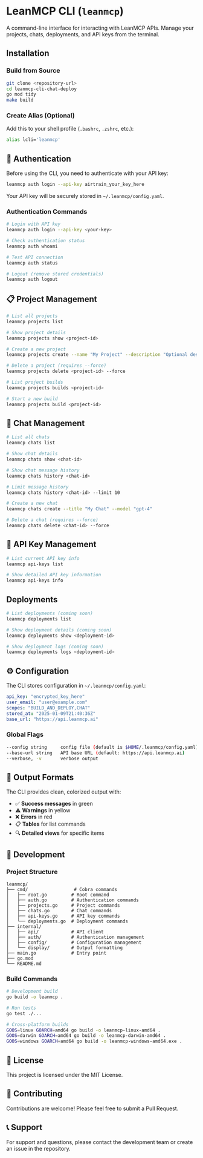 # LeanMCP CLI (`leanmcp`)

A command-line interface for interacting with LeanMCP APIs. Manage your projects, chats, deployments, and API keys from the terminal.

##  Installation

### Build from Source

```bash
git clone <repository-url>
cd leanmcp-cli-chat-deploy
go mod tidy
make build
```

### Create Alias (Optional)

Add this to your shell profile (`.bashrc`, `.zshrc`, etc.):

```bash
alias lcli='leanmcp'
```

## 🔐 Authentication

Before using the CLI, you need to authenticate with your API key:

```bash
leanmcp auth login --api-key airtrain_your_key_here
```

Your API key will be securely stored in `~/.leanmcp/config.yaml`.

### Authentication Commands

```bash
# Login with API key
leanmcp auth login --api-key <your-key>

# Check authentication status
leanmcp auth whoami

# Test API connection
leanmcp auth status

# Logout (remove stored credentials)
leanmcp auth logout
```

## 📋 Project Management

```bash
# List all projects
leanmcp projects list

# Show project details
leanmcp projects show <project-id>

# Create a new project
leanmcp projects create --name "My Project" --description "Optional description"

# Delete a project (requires --force)
leanmcp projects delete <project-id> --force

# List project builds
leanmcp projects builds <project-id>

# Start a new build
leanmcp projects build <project-id>
```

## 💬 Chat Management

```bash
# List all chats
leanmcp chats list

# Show chat details
leanmcp chats show <chat-id>

# Show chat message history
leanmcp chats history <chat-id>

# Limit message history
leanmcp chats history <chat-id> --limit 10

# Create a new chat
leanmcp chats create --title "My Chat" --model "gpt-4"

# Delete a chat (requires --force)
leanmcp chats delete <chat-id> --force
```

## 🔑 API Key Management

```bash
# List current API key info
leanmcp api-keys list

# Show detailed API key information
leanmcp api-keys info
```

##  Deployments

```bash
# List deployments (coming soon)
leanmcp deployments list

# Show deployment details (coming soon)
leanmcp deployments show <deployment-id>

# Show deployment logs (coming soon)
leanmcp deployments logs <deployment-id>
```

## ⚙️ Configuration

The CLI stores configuration in `~/.leanmcp/config.yaml`:

```yaml
api_key: "encrypted_key_here"
user_email: "user@example.com"
scopes: "BUILD_AND_DEPLOY,CHAT"
stored_at: "2025-01-09T21:40:36Z"
base_url: "https://api.leanmcp.ai"
```

### Global Flags

```bash
--config string     config file (default is $HOME/.leanmcp/config.yaml)
--base-url string   API base URL (default: https://api.leanmcp.ai)
--verbose, -v       verbose output
```

## 🎨 Output Formats

The CLI provides clean, colorized output with:

- ✅ **Success messages** in green
- ⚠️ **Warnings** in yellow  
- ❌ **Errors** in red
- 📋 **Tables** for list commands
- 🔍 **Detailed views** for specific items

## 🔧 Development

### Project Structure

```
leanmcp/
├── cmd/                 # Cobra commands
│   ├── root.go         # Root command
│   ├── auth.go         # Authentication commands
│   ├── projects.go     # Project commands
│   ├── chats.go        # Chat commands
│   ├── api-keys.go     # API key commands
│   └── deployments.go  # Deployment commands
├── internal/
│   ├── api/            # API client
│   ├── auth/           # Authentication management
│   ├── config/         # Configuration management
│   └── display/        # Output formatting
├── main.go             # Entry point
├── go.mod
└── README.md
```

### Build Commands

```bash
# Development build
go build -o leanmcp .

# Run tests
go test ./...

# Cross-platform builds
GOOS=linux GOARCH=amd64 go build -o leanmcp-linux-amd64 .
GOOS=darwin GOARCH=amd64 go build -o leanmcp-darwin-amd64 .
GOOS=windows GOARCH=amd64 go build -o leanmcp-windows-amd64.exe .
```

## 📄 License

This project is licensed under the MIT License.

## 🤝 Contributing

Contributions are welcome! Please feel free to submit a Pull Request.

## 📞 Support

For support and questions, please contact the development team or create an issue in the repository.
